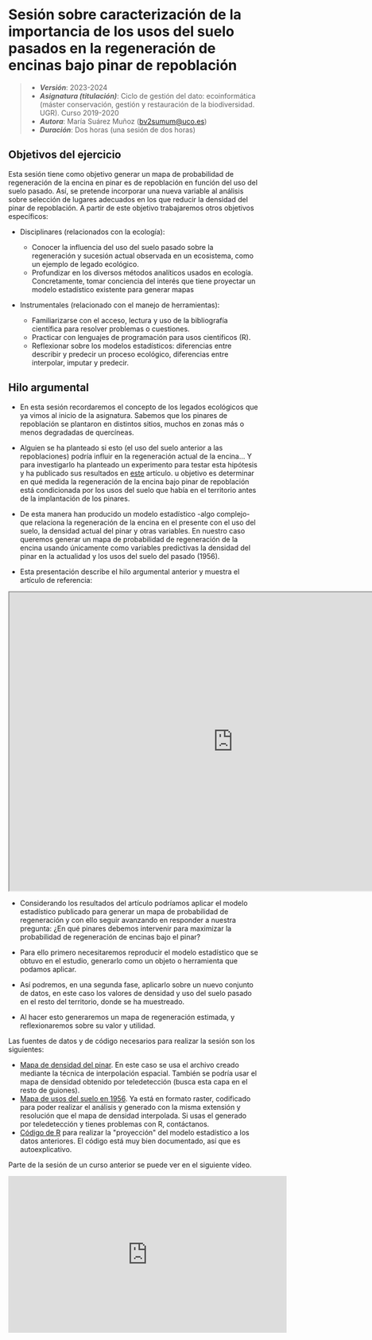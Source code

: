 # Sesión sobre caracterización de la importancia de los usos del suelo pasados en la regeneración de encinas bajo pinar de repoblación


> + **_Versión_**: 2023-2024
> + **_Asignatura (titulación)_**: Ciclo de gestión del dato: ecoinformática (máster conservación, gestión y restauración de la biodiversidad. UGR). Curso 2019-2020
> + **_Autora_**: María Suárez Muñoz (bv2sumum@uco.es)
> + **_Duración_**: Dos horas (una sesión de dos horas)

## Objetivos del ejercicio

Esta sesión tiene como objetivo generar un mapa de probabilidad de regeneración de la encina en pinar
es de repoblación en función del uso del suelo pasado. Así, se pretende incorporar una nueva variable al análisis sobre selección de lugares adecuados en los que reducir la densidad del pinar de repoblación. A partir de este objetivo trabajaremos otros objetivos específicos:

+ Disciplinares (relacionados con la ecología):
	+ Conocer la influencia del uso del suelo pasado sobre la regeneración y sucesión actual observada en un ecosistema, como un ejemplo de legado ecológico.
	+ Profundizar en los diversos métodos analíticos usados en ecología. Concretamente, tomar conciencia del interés que tiene proyectar un modelo estadístico existente para generar mapas

+ Instrumentales (relacionado con el manejo de herramientas):
	+ Familiarizarse con el acceso, lectura y uso de la bibliografía científica para resolver problemas o cuestiones.
	+ Practicar con lenguajes de programación para usos científicos (R).
	+ Reflexionar sobre los modelos estadísticos: diferencias entre describir y predecir un proceso ecológico, diferencias entre interpolar, imputar y predecir.
	
## Hilo argumental

+ En esta sesión recordaremos el concepto de los legados ecológicos que ya vimos al inicio de la asignatura. Sabemos que los pinares de repoblación se plantaron en distintos sitios, muchos en zonas más o menos degradadas de quercíneas.

+ Alguien se ha planteado si esto (el uso del suelo anterior a las repoblaciones) podría influir en la regeneración actual de la encina... Y para investigarlo ha planteado un experimento para testar esta hipótesis y ha publicado sus resultados en [este](https://doi.org/10.1890/12-0459.1) artículo. u objetivo es determinar en qué medida la regeneración de la encina bajo pinar de repoblación está condicionada por los usos del suelo que había en el territorio antes de la implantación de los pinares.

+ De esta manera han producido un modelo estadístico -algo complejo- que relaciona la regeneración de la encina en el presente con el uso del suelo, la densidad actual del pinar y otras variables. En nuestro caso queremos generar un mapa de probabilidad de regeneración de la encina usando únicamente como variables predictivas la densidad del pinar en la actualidad y los usos del suelo del pasado (1956).

+ Esta presentación describe el hilo argumental anterior y muestra el artículo de referencia:

<p><iframe src="https://prezi.com/view/A5DDq3DWEGJFXsv3Giw6/embed" width="900" height="600"> </iframe></p>

+ Considerando los resultados del artículo podríamos aplicar el modelo estadístico publicado para generar un mapa de probabilidad de regeneración y con ello seguir avanzando en responder a nuestra pregunta: ¿En qué pinares debemos intervenir para maximizar la probabilidad de regeneración de encinas bajo el pinar?

+	Para ello primero necesitaremos reproducir el modelo estadístico que se obtuvo en el estudio, generarlo como un objeto o herramienta que podamos aplicar. 

+	Así podremos, en una segunda fase, aplicarlo sobre un nuevo conjunto de datos, en este caso los valores de densidad y uso del suelo pasado en el resto del territorio, donde se ha muestreado.

+	Al hacer esto generaremos un mapa de regeneración estimada, y reflexionaremos sobre su valor y utilidad.
	

Las fuentes de datos y de código necesarios para realizar la sesión son los siguientes:

+ [Mapa de densidad del pinar](https://github.com/aprendiendo-cosas/peso_pasado_ecoinf_ugr/raw/2023-2024/geoinfo/densidad_pinar_interpolada.tif). En este caso se usa el archivo creado mediante la técnica de interpolación espacial. También se podría usar el mapa de densidad obtenido por teledetección (busca esta capa en el resto de guiones).
+ [Mapa de usos del suelo en 1956](https://github.com/aprendiendo-cosas/peso_pasado_ecoinf_ugr/raw/2023-2024/geoinfo/usos_pasado_2024.tif). Ya está en formato raster, codificado para poder realizar el análisis y generado con la misma extensión y resolución que el mapa de densidad interpolada. Si usas el generado por teledetección y tienes problemas con R, contáctanos.
+ [Código de R](https://github.com/aprendiendo-cosas/peso_pasado_ecoinf_ugr/raw/2023-2024/geoinfo/proyeccion_el_peso_pasado.R) para realizar la "proyección" del modelo estadístico a los datos anteriores. El código está muy bien documentado, así que es autoexplicativo.


Parte de la sesión de un curso anterior se puede ver en el siguiente vídeo.

<iframe width="560" height="315" src="https://www.youtube.com/embed/YaBwNRQw7JA" title="YouTube video player" frameborder="0" allow="accelerometer; autoplay; clipboard-write; encrypted-media; gyroscope; picture-in-picture" allowfullscreen></iframe>


